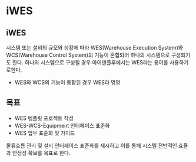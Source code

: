 # iWES

## iWES
시스템 또는 설비의 규모와 상황에 따라 WES(Warehouse Execution System)와 WCS(Warehouse Control System)의 기능이 혼합되어 하나의 시스템으로 구성되기도 한다. 하나의 시스템으로 구성될 경우 아이덴플루에서는 WES라는 용어를 사용하기로한다.

- WES와 WCS의 기능이 통합된 경우 WES라 명명

## 목표
- WES 템플릿 프로젝트 작성
- WES-WCS-Equipment 인터페이스 표준화
- WES 업무 표준화 및 가이드

물류흐름 관리 및 설비 인터페이스 표준화를 제시하고 이를 통해 시스템 전반적인 효율과 안정성 확보를 목표로 한다.